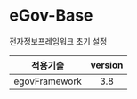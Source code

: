 # eGov-Base
전자정보프레임워크 초기 설정


|<center>적용기술<center>|<center>version<center>|
|------|------|
|<center>egovFramework<center> |<center> 3.8<center>|

